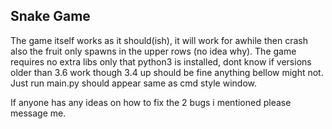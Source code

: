 ## Snake Game

The game itself works as it should(ish), it will work for awhile then crash also the fruit only spawns in the upper rows (no idea why).
The game requires no extra libs only that python3 is installed, dont know if versions older than 3.6 work though 3.4 up should be fine anything bellow might not. Just run main.py should appear same as cmd style window.

If anyone has any ideas on how to fix the 2 bugs i mentioned please message me.
